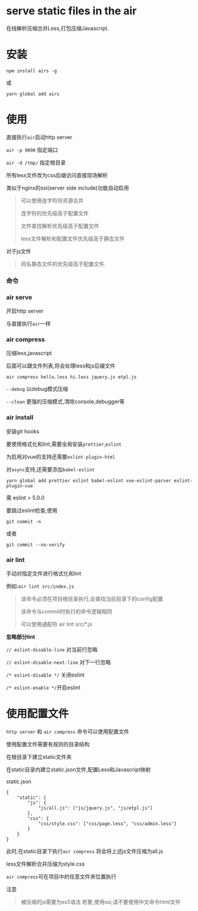 
# serve static files in the air

在线解析压缩合并Less,打包压缩Javascript.


# 安装
`npm install airs -g`

或

`yarn global add airs`

# 使用

直接执行`air`启动http server

`air -p 9090`  指定端口

`air -d /tmp/` 指定根目录

所有less文件改为css后缀访问直接现场解析

类似于nginx的ssi(server side include)功能自动启用

> 可以使用连字符将资源合并
>
> 连字符的优先级高于配置文件
>
> 文件查找解析优先级高于配置文件
>
> less文件解析和配置文件优先级高于静态文件

对于js文件

> 同名静态文件的优先级高于配置文件.



### 命令

### air serve

开启http server

与直接执行`air`一样



### air compress

压缩less,javascript

后面可以跟文件列表,将会处理less和js后缀文件

`air compress hello.less hi.less jquery.js etpl.js`

`--debug` 以debug模式压缩

`--clean` 更强的压缩模式,清除console,debugger等



### air install

安装git hooks

要使用格式化和lint,需要全局安装`prettier`,`eslint`

为启用对vue的支持还需要`eslint-plugin-html`

对`async`支持,还需要添加`babel-eslint`

```
yarn global add prettier eslint babel-eslint vue-eslint-parser eslint-plugin-vue

```

需 eslint > 5.0.0

要跳过eslint检查,使用

`git commit -n`

或者

`git commit --no-verify`



### air lint

手动对指定文件进行格式化和lint

例如:`air lint src/index.js`

> 该命令必须在项目根目录执行,会查找当前目录下的config配置
>
> 该命令与commit时执行的命令逻辑相同
>
> 可以使用通配符 air lint src/*.js



**忽略部分lint**

`// eslint-disable-line` 对当前行忽略

`// eslint-disable-next-line` 对下一行忽略

`/* eslint-disable */` 关闭eslint

`/* eslint-enable */`开启eslint








# 使用配置文件

`http server` 和  `air compress` 命令可以使用配置文件

使用配置文件需要有规则的目录结构

在根目录下建立static文件夹

在static目录内建立static.json文件,配置Less和Javascript映射

static.json

```
{
	"static": {
		"js": {
			"js/all.js": ["js/jquery.js", "js/etpl.js"]
		},
		"css": {
			"css/style.css": ["css/page.less", "css/admin.less"]
		}
	}
}

```
此时,在static目录下执行`air compress` 将会将上述js文件压缩为all.js

less文件解析合并压缩为style.css

`air compress`可在项目中的任意文件夹位置执行

注意

> 被压缩的js需要为es5语法
> 若要,使用ssi,请不要使用中文命令html文件






